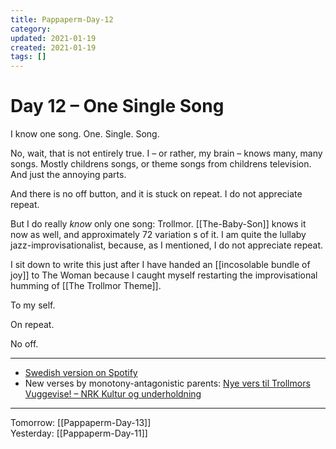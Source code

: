 ```yaml
---
title: Pappaperm-Day-12
category:
updated: 2021-01-19
created: 2021-01-19
tags: []
---
```


# Day 12 – One Single Song

I know one song. One. Single. Song.

No, wait, that is not entirely true. I – or rather, my brain – knows many, many songs. Mostly childrens songs, or theme songs from childrens television. And just the annoying parts.

And there is no off button, and it is stuck on repeat. I do not appreciate repeat.

But I do really *know* only one song: Trollmor. [[The-Baby-Son]] knows it now as well, and approximately 72 variation s of it. I am quite the lullaby jazz-improvisationalist, because, as I mentioned, I do not appreciate repeat.

I sit down to write this just after I have handed an [[incosolable bundle of joy]] to The Woman because I caught myself restarting the improvisational humming of [[The Trollmor Theme]]. 

To my self.

On repeat.

No off.

---

- [Swedish version on Spotify](https://open.spotify.com/track/2tu5QdvwqjQikupzaJRLV7?si=enzvoQxEQ2OmMJDEtgc64Q)
- New verses by monotony-antagonistic parents: [Nye vers til Trollmors Vuggevise! – NRK Kultur og underholdning](https://www.nrk.no/kultur/nye-vers-til-trollmors-vuggevise_-1.866695)

---
 
 Tomorrow: [[Pappaperm-Day-13]]  
 Yesterday: [[Pappaperm-Day-11]]  